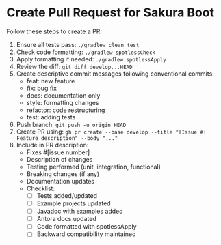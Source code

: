 # Create Pull Request for Sakura Boot

Follow these steps to create a PR:

1. Ensure all tests pass: `./gradlew clean test`
2. Check code formatting: `./gradlew spotlessCheck`
3. Apply formatting if needed: `./gradlew spotlessApply`
4. Review the diff: `git diff develop...HEAD`
5. Create descriptive commit messages following conventional commits:
    - feat: new feature
    - fix: bug fix
    - docs: documentation only
    - style: formatting changes
    - refactor: code restructuring
    - test: adding tests
6. Push branch: `git push -u origin HEAD`
7. Create PR using: `gh pr create --base develop --title "[Issue #] Feature description" --body "..."`
8. Include in PR description:
    - Fixes #[issue number]
    - Description of changes
    - Testing performed (unit, integration, functional)
    - Breaking changes (if any)
    - Documentation updates
    - Checklist:
        - [ ] Tests added/updated
        - [ ] Example projects updated
        - [ ] Javadoc with examples added
        - [ ] Antora docs updated
        - [ ] Code formatted with spotlessApply
        - [ ] Backward compatibility maintained